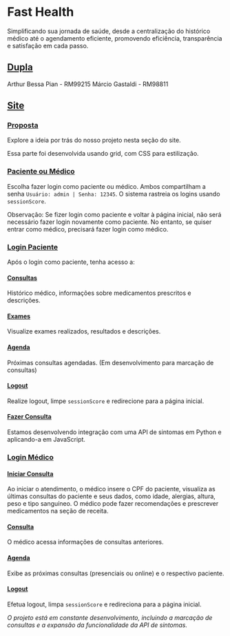 # Fast Health

Simplificando sua jornada de saúde, desde a centralização do histórico médico até o agendamento eficiente, promovendo eficiência, transparência e satisfação em cada passo.

## [Dupla](#)
Arthur Bessa Pian - RM99215
Márcio Gastaldi - RM98811

## [Site](#)

### [Proposta](#)
Explore a ideia por trás do nosso projeto nesta seção do site.

Essa parte foi desenvolvida usando grid, com CSS para estilização.

### [Paciente ou Médico](#)
Escolha fazer login como paciente ou médico. Ambos compartilham a senha `Usuário: admin | Senha: 12345`. O sistema rastreia os logins usando `sessionScore`.

Observação: Se fizer login como paciente e voltar à página inicial, não será necessário fazer login novamente como paciente. No entanto, se quiser entrar como médico, precisará fazer login como médico.

### [Login Paciente](#)
Após o login como paciente, tenha acesso a:

#### [Consultas](#) 
Histórico médico, informações sobre medicamentos prescritos e descrições.
#### [Exames](#) 
Visualize exames realizados, resultados e descrições.
#### [Agenda](#) 
Próximas consultas agendadas. (Em desenvolvimento para marcação de consultas)

#### [Logout](#)
Realize logout, limpe `sessionScore` e redirecione para a página inicial.

#### [Fazer Consulta](#)
Estamos desenvolvendo integração com uma API de sintomas em Python e aplicando-a em JavaScript.

### [Login Médico](#)
#### [Iniciar Consulta](#)
Ao iniciar o atendimento, o médico insere o CPF do paciente, visualiza as últimas consultas do paciente e seus dados, como idade, alergias, altura, peso e tipo sanguíneo. O médico pode fazer recomendações e prescrever medicamentos na seção de receita.

#### [Consulta](#)
O médico acessa informações de consultas anteriores.

#### [Agenda](#)
Exibe as próximas consultas (presenciais ou online) e o respectivo paciente.

#### [Logout](#)
Efetua logout, limpa `sessionScore` e redireciona para a página inicial.

*O projeto está em constante desenvolvimento, incluindo a marcação de consultas e a expansão da funcionalidade da API de sintomas.*

